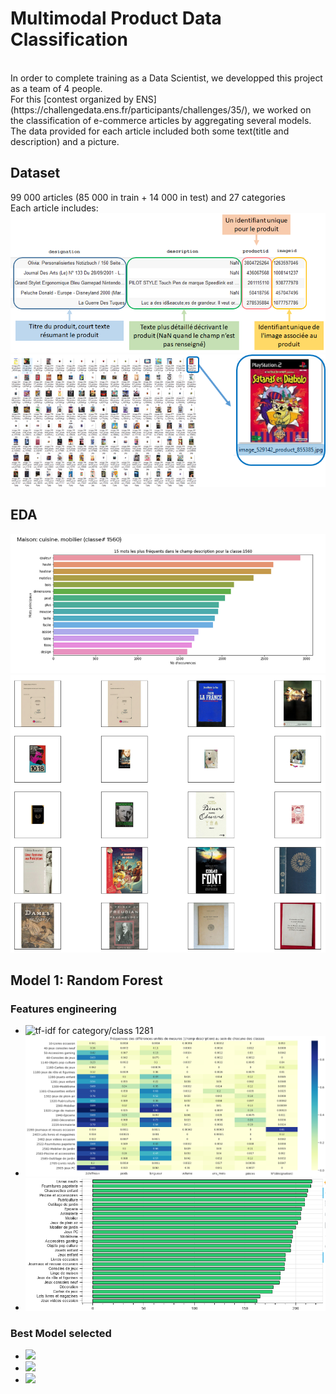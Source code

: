 # Multimodal Product Data Classification
<br>
In order to complete training as a Data Scientist, we developped this project as a team of 4 people.<br>
For this [contest organized by ENS](https://challengedata.ens.fr/participants/challenges/35/), we worked on the classification of e-commerce articles by aggregating several models.<br>
The data provided for each article included both some text(title and description) and a picture.

## Dataset
99 000 articles (85 000 in train + 14 000 in test) and 27 categories<br>
Each article includes:<br>
![text data](https://github.com/damienld/Rakuteam/blob/main/Pictures/presentation/dataset1.png)<br>
![picture data](https://github.com/damienld/Rakuteam/blob/main/Pictures/presentation/dataset2.png)

## EDA
![15 most frequent words from the description field for category/class #1560](https://github.com/damienld/Rakuteam/blob/main/Pictures/presentation/eda1.png)<br>
![15 random images for category/class #10](https://github.com/damienld/Rakuteam/blob/main/Pictures/presentation/eda2.png)<br>

## Model 1: Random Forest

### Features engineering
- ![tf-idf for category/class 1281](https://github.com/damienld/Rakuteam/blob/main/Pictures/presentation/tfidf.png)<br>
- ![frequency of regular expressions](https://github.com/damienld/Rakuteam/blob/main/Pictures/presentation/regex.png)<br>
- ![% of pixels in green](https://github.com/damienld/Rakuteam/blob/main/Pictures/presentation/pixelsrgb.png)<br>
### Best Model selected
- ![](https://github.com/damienld/Rakuteam/blob/main/Pictures/presentation/rf1.png)<br>
- ![](https://github.com/damienld/Rakuteam/blob/main/Pictures/presentation/rf2.png)<br>
- ![](https://github.com/damienld/Rakuteam/blob/main/Pictures/presentation/rf3.png)<br>
<br>
<br>
<br>
<br>
<br>
<br>
<br>
<br>
<br>
<br>
<br>
<br>

 
